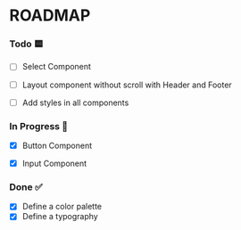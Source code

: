 # ROADMAP

### Todo 🟨

- [ ] Select Component
- [ ] Layout component without scroll with Header and Footer 
- [ ] Add styles in all components


### In Progress 🔵

- [x] Button Component
- [x] Input Component 


### Done ✅

- [x] Define a color palette
- [x] Define a typography
